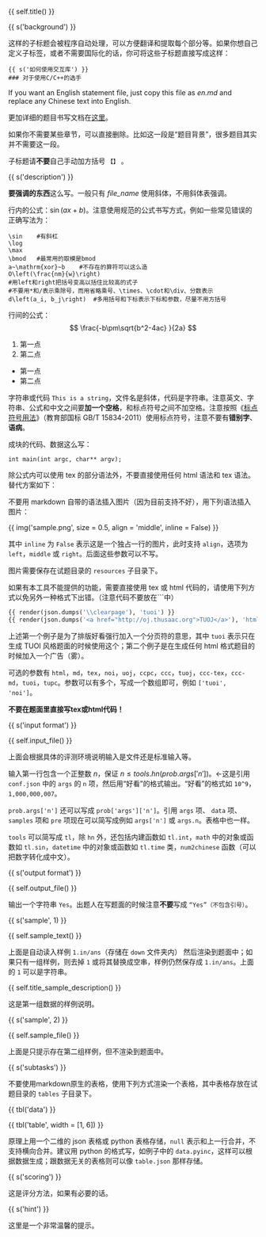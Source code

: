 {{ self.title() }}

{{ s('background') }}

这样的子标题会被程序自动处理，可以方便翻译和提取每个部分等。如果你想自己定义子标签，或者不需要国际化的话，你可将这些子标题直接写成这样：

```
{{ s('如何使用交互库') }}
### 对于使用C/C++的选手
```

If you want an English statement file, just copy this file as *en.md* and replace any Chinese text into English.

更加详细的题目书写文档在[这里](https://git.thusaac.org/publish/tuack/wikis/%E9%A2%98%E9%9D%A2%E7%9A%84%E4%B9%A6%E5%86%99)。

如果你不需要某些章节，可以直接删除。比如这一段是“题目背景”，很多题目其实并不需要这一段。

子标题请**不要**自己手动加方括号 `【】` 。

{{ s('description') }}

**要强调的东西**这么写。一般只有 *file_name* 使用斜体，不用斜体表强调。

行内的公式：$\sin \left(a x + b \right)$。注意使用规范的公式书写方式，例如一些常见错误的正确写法为：

```
\sin	#有斜杠
\log
\max
\bmod	#最常用的取模是bmod
a~\mathrm{xor}~b	#不存在的算符可以这么造
O\left(\frac{nm}{w}\right)
#用left和right把括号变高以括住比较高的式子
#不要用*和/表示乘除号，而用省略乘号、\times、\cdot和\div、分数表示
d\left(a_i, b_j\right)	#多用括号和下标表示下标和参数，尽量不用方括号
```

行间的公式：
$$
\frac{-b\pm\sqrt{b^2-4ac} }{2a}
$$

1. 第一点
2. 第二点

* 第一点
* 第二点

字符串或代码 `This is a string`，文件名是斜体，代码是字符串。注意英文、字符串、公式和中文之间要**加一个空格**，和标点符号之间不加空格。注意按照《[标点符号用法](http://www.moe.gov.cn/ewebeditor/uploadfile/2015/01/13/20150113091548267.pdf)》（教育部国标 GB/T 15834-2011）使用标点符号，注意不要有**错别字**、**语病**。

成块的代码、数据这么写：

```
int main(int argc, char** argv);
```

除公式内可以使用 tex 的部分语法外，不要直接使用任何 html 语法和 tex 语法。替代方案如下：

不要用 markdown 自带的语法插入图片（因为目前支持不好），用下列语法插入图片：

{{ img('sample.png', size = 0.5, align = 'middle', inline = False) }}

其中 `inline` 为 `False` 表示这是一个独占一行的图片，此时支持 `align`，选项为 `left`，`middle` 或 `right`。后面这些参数可以不写。

图片需要保存在试题目录的 `resources` 子目录下。

如果有本工具不能提供的功能，需要直接使用 tex 或 html 代码的，请使用下列方式以免另外一种格式下出错。（注意代码不要放在```中）

```python
{{ render(json.dumps('\\clearpage'), 'tuoi') }}
{{ render(json.dumps('<a href="http://oj.thusaac.org">TUOJ</a>'), 'html') }}
```

上述第一个例子是为了排版好看强行加入一个分页符的意思，其中 `tuoi` 表示只在生成 TUOI 风格题面的时候使用这个；第二个例子是在生成任何 html 格式题目的时候加入一个广告（雾）。

可选的参数有 `html`，`md`，`tex`，`noi`，`uoj`，`ccpc`，`ccc`，`tuoj`，`ccc-tex`，`ccc-md`，`tuoi`，`tupc`。参数可以有多个，写成一个数组即可，例如 `['tuoi', 'noi']`。

**不要在题面里直接写tex或html代码！**

{{ s('input format') }}

{{ self.input_file() }}

上面会根据具体的评测环境说明输入是文件还是标准输入等。

输入第一行包含一个正整数 $n$，保证 $n \le {{ tools.hn(prob.args['n']) }}$。←这是引用 `conf.json` 中的 `args` 的 `n` 项，然后用“好看”的格式输出。“好看”的格式如 `10^9`，`1,000,000,007`。

`prob.args['n']` 还可以写成 `prob['args']['n']`。引用 `args` 项、 `data` 项、`samples` 项和 `pre` 项现在可以简写成例如 `args['n']` 或 `args.n`。表格中也一样。

`tools` 可以简写成 `tl`，除 `hn` 外，还包括内建函数如 `tl.int`，`math` 中的对象或函数如 `tl.sin`，`datetime` 中的对象或函数如 `tl.time` 类，`num2chinese` 函数（可以把数字转化成中文）。

{{ s('output format') }}

{{ self.output_file() }}

输出一个字符串 `Yes`。出题人在写题面的时候注意**不要**写成 `“Yes”（不包含引号）`。

{{ s('sample', 1) }}

{{ self.sample_text() }}

上面是自动读入样例 `1.in/ans`（存储在 `down` 文件夹内） 然后渲染到题面中；如果只有一组样例，则去掉 `1` 或将其替换成空串，样例仍然保存成 `1.in/ans`。上面的 `1` 可以是字符串。

{{ self.title_sample_description() }}

这是第一组数据的样例说明。

{{ s('sample', 2) }}

{{ self.sample_file() }}

上面是只提示存在第二组样例，但不渲染到题面中。

{{ s('subtasks') }}

不要使用markdown原生的表格，使用下列方式渲染一个表格，其中表格存放在试题目录的 `tables` 子目录下。

{{ tbl('data') }}

{{ tbl('table', width = [1, 6]) }}

原理上用一个二维的 json 表格或 python 表格存储，`null` 表示和上一行合并，不支持横向合并。建议用 python 的格式写，如例子中的 `data.pyinc`，这样可以根据数据生成；跟数据无关的表格则可以像 `table.json` 那样存储。

{{ s('scoring') }}

这是评分方法，如果有必要的话。

{{ s('hint') }}

这里是一个非常温馨的提示。